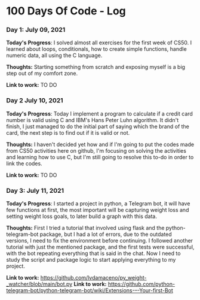 # 100 Days Of Code - Log

### Day 1: July 09, 2021

**Today's Progress**: I solved almost all exercises for the first week of CS50. I learned about loops, conditionals, how to create simple functions, handle numeric data, all using the C language.

**Thoughts:** Starting something from scratch and exposing myself is a big step out of my comfort zone.

**Link to work:** TO DO

### Day 2 July 10, 2021

**Today's Progress**: Today I implement a program to calculate if a credit card number is valid using C and IBM's Hans Peter Luhn algorithm. It didn't finish, I just managed to do the initial part of saying which the brand of the card, the next step is to find out if it is valid or not.

**Thoughts:** I haven't decided yet how and if I'm going to put the codes made from CS50 activities here on github, I'm focusing on solving the activities and learning how to use C, but I'm still going to resolve this to-do in order to link the codes.

**Link to work:** TO DO

### Day 3: July 11, 2021

**Today's Progress**: I started a project in python, a Telegram bot, it will have few functions at first, the most important will be capturing weight loss and setting weight loss goals, to later build a graph with this data.

**Thoughts:** First I tried a tutorial that involved using flask and the python-telegram-bot package, but I had a lot of errors, due to the outdated versions, I need to fix the environment before continuing. I followed another tutorial with just the mentioned package, and the first tests were successful, with the bot repeating everything that is said in the chat. Now I need to study the script and package logic to start applying everything to my project.

**Link to work:** https://github.com/lvdamaceno/py_weight-_watcher/blob/main/bot.py
**Link to work:** https://github.com/python-telegram-bot/python-telegram-bot/wiki/Extensions-–-Your-first-Bot
